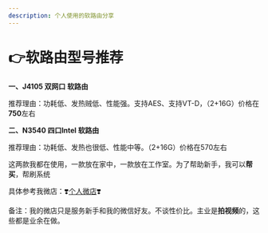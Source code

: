 ```yaml
---
description: 个人使用的软路由分享
---
```


# 👉软路由型号推荐

**一、J4105 双网口 软路由**  

推荐理由：功耗低、发热贼低、性能强。支持AES、支持VT-D，（2+16G）价格在**750**左右

**二、N3540 四口Intel 软路由**

推荐理由：功耗低、发热也很低、性能中等。（2+16G）价格在570左右

这两款我都在使用，一款放在家中，一款放在工作室。为了帮助新手，我可以**帮买**，帮刷系统

具体参考我微店：❣️[个人微店](https://k.koudai.com/EVSDREzj)❣️



备注：我的微店只是服务新手和我的微信好友。不谈性价比。主业是**拍视频**的，这些都是业余在做。


